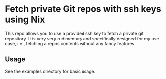 # Fetch private Git repos with ssh keys using Nix

This repo allows you to use a provided ssh key to fetch a private git repository.
It is very very rudimentary and specifically designed for my use case, i.e., fetching a repos contents without any fancy features.

## Usage

See the examples directory for basic usage.
